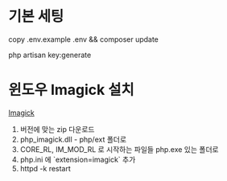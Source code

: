 <h1>기본 세팅</h1>
<p>copy .env.example .env && composer update</p>
<p>php artisan key:generate</p>
<h1>윈도우 Imagick 설치</h1>
<p><a href="https://mlocati.github.io/articles/php-windows-imagick.html">Imagick</a></p>
<ol>
    <li>버전에 맞는 zip 다운로드</li>
    <li>php_imagick.dll - php/ext 폴더로</li>
    <li>CORE_RL, IM_MOD_RL 로 시작하는 파일들 php.exe 있는 폴더로</li>
    <li>php.ini 에 `extension=imagick` 추가</li>
    <li>httpd -k restart</li>
</ol>
